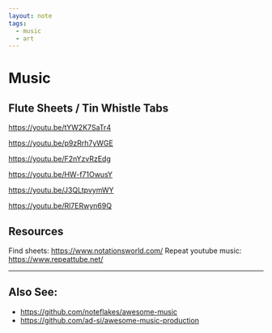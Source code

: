```yaml
---
layout: note
tags:
  - music
  - art
---
```


# Music

## Flute Sheets / Tin Whistle Tabs

https://youtu.be/tYW2K7SaTr4

https://youtu.be/p9zRrh7yWGE

https://youtu.be/F2nYzvRzEdg

https://youtu.be/HW-f71OwusY

https://youtu.be/J3QLtpvymWY

https://youtu.be/Rl7ERwyn69Q

## Resources

Find sheets: https://www.notationsworld.com/
Repeat youtube music: https://www.repeattube.net/

---

## Also See:

- https://github.com/noteflakes/awesome-music
- https://github.com/ad-si/awesome-music-production
